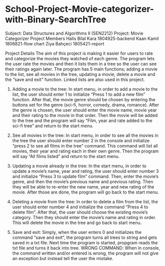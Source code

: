 # School-Project-Movie-categorizer-with-Binary-SearchTree
Subject: Data Structures and Algorithms II (SEN2212)
Project: Movie Categorizer
Project Members
Halis Bilal Kara 1804925-backend
Kaan Kamil 1806821-flow chart
Ziya Bahçeci 1805421-report

Project Details
The aim of this project is making it easier for users to rate and categorize the movies they watched of each genre. The program lets the user rate the movies and then it lists them in a tree so the user can see their ratings again later. The program has 5 main functions; adding a movie to the list, see all movies in the tree, updating a movie, delete a movie and the “save and exit” function. Linked lists are also used in this project.
1.	Adding a movie to the tree: In start menu, in order to add a movie to the list, the user should enter 1 to initialize “Press 1 to add a new film” function. After that, the movie genre should be chosen by entering the buttons set for the genre (sci-fi, horror, comedy, drama, romance). After the genre is chosen, the user should enter the movie name, movie year and their rating to the movie in that order. Then the movie will be added to the tree and the program will say “Film, year and rate added to the sci-fi tree” and return to the start menu.
 
2.	See all movies in the tree: In start menu, in order to see all the movies in the tree the user should enter number 2 in the console and initialize “press 2 to see all films in the tree” command. This command will list all movies, their year and rating each in their own genre. Then the program will say “All films listed” and return to the start menu.
 

3.	Updating a movie already in the tree: In the start menu, in order to update a movie’s name, year and rating, the user should enter number 3 and initialize “Press 3 to update film” command. Then, enter the movie’s genre, and then the movie’s previous name and previous rating. Then they will be able to re-enter the new name, year and new rating of the movie. After those are done, the program will go back to the start menu.
 




4.	Deleting a movie from the tree: In order to delete a film from the list, the user should enter number 4 and initialize the command “Press 4 to delete film”. After that, the user should choose the existing movie’s category. Then they should enter the movie’s name and rating in order. This will delete the movie in the tree and go back to start menu.
 
5.	Save and exit: Simply, when the user enters 0 and initializes the command “save and exit”, the program turns all trees to string and gets saved in a txt file. Next time the program is started, propgram reads the txt file and turns it back into tree.
 WRONG COMMAND: When in console, the command written and/or entered is wrong, the program will not give an exception but instead tell the user the mistake.

